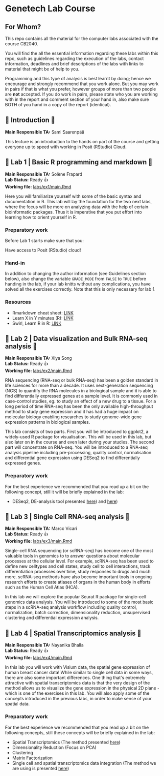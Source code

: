 # Genetech Lab Course

## For Whom?

This repo contains all the material for the computer labs associated with the
course CB2040.

You will find the all the essential information regarding these labs within this
repo, such as guidelines regarding the execution of the labs, contact
information, deadlines and brief descriptions of the labs with links to material
that might be of help to you.

Programming and this type of analysis is best learnt by doing; hence we
encourage and strongly recommend that you work alone. But you may work in pairs
if that is what you prefer, however groups of more than two people are **not**
accepted. If you do work in pairs, please state who you are working with in the
report and comment section of your hand in, also make sure BOTH of you hand in a
copy of the report (identical).

## :dna: Introduction :dna:

**Main Responsible TA:** Sami Saarenpää<br>

This lecture is an introduction to the hands on part of the course and getting everyone up to speed with working in Posit (RStudio) Cloud.

## :dna: Lab 1 | Basic R programming and markdown :dna:

**Main Responsible TA:** Solène Frapard<br>
**Lab Status:** Ready :+1: <br>
**Working file:** [labs/ex1/main.Rmd](labs/ex1/main.Rmd) <br>

Here you will familiarize yourself with some of the basic syntax and
documentation in R. This lab will lay the foundation for the two next labs,
where the focus will be more on analyzing data with the help of certain
bioinformatic packages. Thus it is imperative that you put effort into learning
how to orient yourself in R.

### Preparatory work
Before Lab 1 starts make sure that you:

Have access to Posit (RStudio) cloud!

### Hand-in

In addition to changing the author information (see Guidelines section below),
also change the variable `GRADE_MODE` from `FALSE` to `TRUE` before handing in
the lab, if your lab knitts without any complications, you have solved all the
exercises correctly. Note that this is only necessary for lab 1.

### Resources

- Rmarkdown cheat sheet: [LINK](https://raw.githubusercontent.com/rstudio/cheatsheets/master/rmarkdown-2.0.pdf)
- Learn X in Y minutes (R): [LINK](https://learnxinyminutes.com/docs/r/)
- Swirl, Learn R in R: [LINK](https://swirlstats.com/)


## :dna: Lab 2 | Data visualization and Bulk RNA-seq analysis :dna:
**Main Responsible TA:** Xiya Song<br>
**Lab Status:**  Ready :+1: <br> 
**Working file:** [labs/ex2/main.Rmd](labs/ex2/main.Rmd) <br>

RNA sequencing (RNA-seq or bulk RNA-seq) has been a golden standard in life sciences for more than a decade. 
It uses next-generation sequencing (NGS) to quantify the RNA molecules in a biological sample and it is able to find differentially expressed genes at a sample level.
It is commonly used in case-control studies, eg. to study an effect of a new drug to a tissue.
For a long period of time RNA-seq has been the only available high-throughput method to study gene expression and it has had a huge impact on molecular biology enabling researches to study genome-wide gene expression patterns in biological samples.

This lab consists of two parts. 
First you will be introduced to ggplot2, a widely-used R package for visualisation. 
This will be used in this lab, but also later on in the course and even later during your studies. 
The second part will concentrate on RNA-seq.
You will be introduced to a RNA-seq analysis pipeline including pre-processing, quality control,  normalisation and differential gene expression using DESeq2 to find differentially expressed genes.

### Preparatory work
For the best experience we recommended that you read up a bit on the following
concept, still it will be briefly explained in the lab:

* DESeq2, DE-analysis tool presented [here](https://www.youtube.com/watch?v=UFB993xufUU&t=1s)) and [here](https://www.youtube.com/watch?v=Gi0JdrxRq5s))


## :dna: Lab 3 | Single Cell RNA-seq analysis :dna:
**Main Responsible TA:** Marco Vicari<br>
**Lab Status:** Ready :+1: <br>
**Working file:** [labs/ex3/main.Rmd](labs/ex3/main.Rmd) <br>

Single-cell RNA sequencing (or scRNA-seq) has become one of the most valuable tools 
in genomics to to answer questions about molecular processes at the cellular level. 
For example, scRNA-seq has been used to define new celltypes and cell states, study 
cell to cell interactions, track differentiation processes over time, study responses 
to drugs and much more. scRNA-seq methods have also become important tools in ongoing 
research efforts to create atlases of organs in the human body in efforts such as the 
Human Cell Atlas (HCA). 

In this lab we will explore the popular Seurat R package for single-cell genomics data 
analysis. You will be introduced to some of the most basic steps in a scRNA-seq analysis
workflow including quality control, normalization, batch correction, dimensionality 
reduction, unsupervised clustering and differential expression analysis.

## :dna: Lab 4 | Spatial Transcriptomics analysis :dna:

**Main Responsible TA:** Nayanika Bhalla<br>
**Lab Status:** Ready :+1: <br>
**Working file:** [labs/ex4/main.Rmd](labs/ex4/main.Rmd) <br>

In this lab you will work with Visium data, the spatial gene expression of human
breast cancer data! While similar to single cell data in some ways, there are
also some important differences. One thing that's extremely attractive with
spatial transcriptomics data is that the very design of the method allows us to
visualize the gene expression in the physical 2D plane - which is one of the
exercises in this lab. You will also apply some of the concepts introduced in
the previous labs, in order to make sense of your spatial data.

### Preparatory work
For the best experience we recommended that you read up a bit on the following
concepts, still these concepts will be briefly explained in the lab:

* Spatial Transcriptomics (The method presented [here](https://science.sciencemag.org/content/353/6294/78))
* Dimensionality Reduction (Focus on PCA) 
* Clustering
* Matrix Factorization
* Single cell and spatial transcriptomics data integration (The method we are using is presented [here](https://www.nature.com/articles/s42003-020-01247-y))

